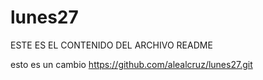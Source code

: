 # lunes27

ESTE ES EL CONTENIDO DEL ARCHIVO README

esto es un cambio
https://github.com/alealcruz/lunes27.git
